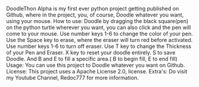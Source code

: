 DoodleThon Alpha is my first ever python project getting published on Github, where in the project, you, of course, Doodle whatever you want, using your mouse.
How to use: Doodle by dragging the black square(pen) on the python turtle wherever you want, you can also click and the pen will come to your mouse.
Use number keys 1-6 to change the color of your pen.
Use the Space key to erase, where the eraser will turn red before activated. Use number keys 1-6 to turn off eraser.
Use T key to change the Thickness of your Pen and Eraser.
X key to reset your doodle entirely.
S to save Doodle.
And B and E to fill a specific area.( B to begin fill, E to end fill)
Usage: You can use this project to Doodle whatever you want on Github.
License: This project uses a Apache License 2.0, license.
Extra's: Do visit my Youtube Channel, Redoc777 for more information.
